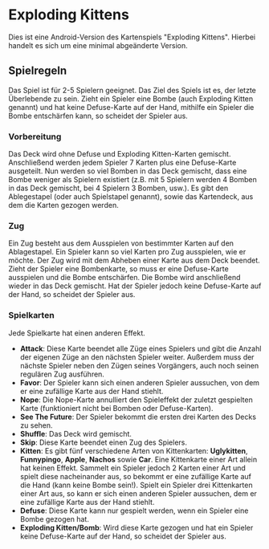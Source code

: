 # Exploding Kittens

Dies ist eine Android-Version des Kartenspiels "Exploding Kittens". Hierbei handelt es sich um eine minimal abgeänderte Version.

## Spielregeln

Das Spiel ist für 2-5 Spielern geeignet. Das Ziel des Spiels ist es, der letzte Überlebende zu sein. Zieht ein Spieler eine Bombe (auch Exploding Kitten genannt) und hat keine Defuse-Karte auf der Hand, mithilfe ein Spieler die Bombe entschärfen kann, so scheidet der Spieler aus.

### Vorbereitung

Das Deck wird ohne Defuse und Exploding Kitten-Karten gemischt. Anschließend werden jedem Spieler 7 Karten plus eine Defuse-Karte ausgeteilt. Nun werden so viel Bomben in das Deck gemischt, dass eine Bombe weniger als Spielern existiert (z.B. mit 5 Spielern werden 4 Bomben in das Deck gemischt, bei 4 Spielern 3 Bomben, usw.). Es gibt den Ablegestapel (oder auch Spielstapel genannt), sowie das Kartendeck, aus dem die Karten gezogen werden.

### Zug

Ein Zug besteht aus dem Ausspielen von bestimmter Karten auf den Ablagestapel. Ein Spieler kann so viel Karten pro Zug ausspielen, wie er möchte. Der Zug wird mit dem Abheben einer Karte aus dem Deck beendet. Zieht der Spieler eine Bombenkarte, so muss er eine Defuse-Karte ausspielen und die Bombe entschärfen. Die Bombe wird anschließend wieder in das Deck gemischt. Hat der Spieler jedoch keine Defuse-Karte auf der Hand, so scheidet der Spieler aus.

### Spielkarten

Jede Spielkarte hat einen anderen Effekt.

- **Attack**: Diese Karte beendet alle Züge eines Spielers und gibt die Anzahl der eigenen Züge an den nächsten Spieler weiter. Außerdem muss der nächste Spieler neben den Zügen seines Vorgängers, auch noch seinen regulären Zug ausführen.
- **Favor**: Der Spieler kann sich einen anderen Spieler aussuchen, von dem er eine zufällige Karte aus der Hand stiehlt.
- **Nope**: Die Nope-Karte annulliert den Spieleffekt der zuletzt gespielten Karte (funktioniert nicht bei Bomben oder Defuse-Karten).
- **See The Future**: Der Spieler bekommt die ersten drei Karten des Decks zu sehen.
- **Shuffle**: Das Deck wird gemischt.
- **Skip**: Diese Karte beendet einen Zug des Spielers.
- **Kitten**: Es gibt fünf verschiedene Arten von Kittenkarten: **Uglykitten**, **Funnypingo**, **Apple**, **Nachos** sowie **Car**. Eine Kittenkarte einer Art allein hat keinen Effekt. Sammelt ein Spieler jedoch 2 Karten einer Art und spielt diese nacheinander aus, so bekommt er eine zufällige Karte auf die Hand (kann keine Bombe sein!). Spielt ein Spieler drei Kittenkarten einer Art aus, so kann er sich einen anderen Spieler aussuchen, dem er eine zufällige Karte aus der Hand stiehlt. 
- **Defuse**: Diese Karte kann nur gespielt werden, wenn ein Spieler eine Bombe gezogen hat.
- **Exploding Kitten/Bomb**: Wird diese Karte gezogen und hat ein Spieler keine Defuse-Karte auf der Hand, so scheidet der Spieler aus.
